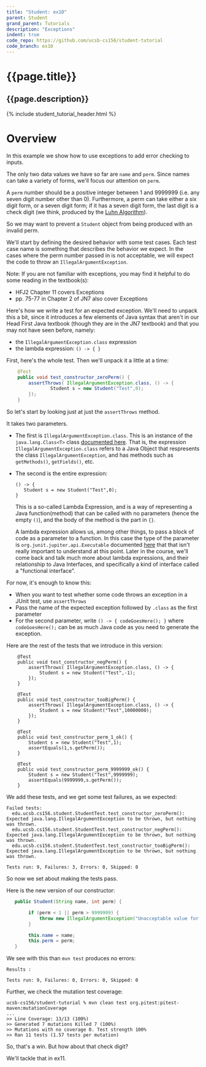 ```yaml
---
title: "Student: ex10"
parent: Student
grand_parent: Tutorials
description: "Exceptions"
indent: true
code_repo: https://github.com/ucsb-cs156/student-tutorial
code_branch: ex10
---
```


# {{page.title}} 
## {{page.description}}

{% include student_tutorial_header.html %}

# Overview

In this example we show how to use exceptions
to add error checking to inputs.  

The only two data values we have so far are
`name` and `perm`.  Since names can take a variety
of forms, we'll focus our attention on `perm`.

A `perm` number should be a positive integer between
1 and 9999999 (i.e. any seven digit number other than 0).  Furthermore, a perm can take either
a six digit form, or a seven digit form; if it has
a seven digit form, the last digit is a check digit (we think, produced by the [Luhn Algorithm](https://en.wikipedia.org/wiki/Luhn_algorithm)).


So we may want to prevent a `Student` object from being produced with an invalid perm.

We'll start by defining the desired behavior with some test cases.  Each test case name is something that
describes the behavior we expect.  In the cases
where the perm number passed in is not acceptable,
we will expect the code to throw an `IllegalArgumentException`.  

Note: If you are not familiar with exceptions,
you may find it helpful to do some reading
in the textbook(s):
* HFJ2 Chapter 11 covers Exceptions
* pp. 75-77 in Chapter 2 of JN7 also cover Exceptions

Here's how we write a test for an expected exception.  We'll need to unpack this a bit, since it introduces a few elements of Java syntax that aren't in our Head First Java textbook (though they are in the JN7 textbook) and that you may not have seen before, namely:

* the `IllegalArgumentException.class` expression
* the lambda expression: `() -> { }`

First, here's the whole test.  Then we'll unpack it a little at a time:

```java
    @Test
    public void test_constructor_zeroPerm() {
        assertThrows( IllegalArgumentException.class, () -> {
                Student s = new Student("Test",0);
        });
    }
```

So let's start by looking just at just the `assertThrows` method.

It takes two parameters.  
* The first is `IllegalArgumentException.class`.  This is an instance of the `java.lang.Class<T>` class [documented here](https://docs.oracle.com/en/java/javase/17/docs/api/java.base/java/lang/Class.html).   That is, the expression `IllegalArgumentException.class` refers to a Java Object that respresents the class `IllegalArgumentException`, and has methods such as `getMethods()`, `getFields()`, etc.
* The second is the entire expression:
  
  ```
  () -> {
     Student s = new Student("Test",0);
  }
  ```
 
  This is a so-called Lambda Expression, and is a way of representing a Java function(method) that can be called with no parameters (hence the empty `()`), and the body of the method is the part in `{}`.
  
  A lambda expression allows us, among other things, to pass a block of code as a parameter to a function.  In this case the type of the parameter is `org.junit.jupiter.api.Executable` documented [here]() that that isn't really important to understand at this point.  Later in the course, we'll come back and talk much more about lambda expressions, and their relationship to Java Interfaces, and specifically a kind of interface called a "functional interface".
  
For now, it's enough to know this:

* When you want to test whether some code throws an exception in a JUnit test, use `assertThrows`
* Pass the name of the expected exception followed by `.class` as the first parameter
* For the second parameter, write `() -> { codeGoesHere(); }` where `codeGoesHere();` can be as much Java code
  as you need to generate the exception.



Here are the rest of the tests that we introduce in this version:

```
    @Test
    public void test_constructor_negPerm() {
        assertThrows( IllegalArgumentException.class, () -> {
            Student s = new Student("Test",-1);
        });
    }

    @Test
    public void test_constructor_tooBigPerm() {
        assertThrows( IllegalArgumentException.class, () -> {
            Student s = new Student("Test",10000000);
        });
    }

    @Test
    public void test_constructor_perm_1_ok() {
        Student s = new Student("Test",1);
        assertEquals(1,s.getPerm());
    }

    @Test
    public void test_constructor_perm_9999999_ok() {
        Student s = new Student("Test",9999999);
        assertEquals(9999999,s.getPerm());
    }
```

We add these tests, and we get some test failures, as we expected:

```
Failed tests:   
  edu.ucsb.cs156.student.StudentTest.test_constructor_zeroPerm(): Expected java.lang.IllegalArgumentException to be thrown, but nothing was thrown.
  edu.ucsb.cs156.student.StudentTest.test_constructor_negPerm(): Expected java.lang.IllegalArgumentException to be thrown, but nothing was thrown.
  edu.ucsb.cs156.student.StudentTest.test_constructor_tooBigPerm(): Expected java.lang.IllegalArgumentException to be thrown, but nothing was thrown.

Tests run: 9, Failures: 3, Errors: 0, Skipped: 0

```

So now we set about making the tests pass.

Here is the new version of our constructor:

```java
   public Student(String name, int perm) {

        if (perm < 1 || perm > 9999999) {
            throw new IllegalArgumentException("Unacceptable value for perm: " + perm);
        }

        this.name = name;
        this.perm = perm;
   }
```

We see with this than `mvn test` produces no errors:

```
Results :

Tests run: 9, Failures: 0, Errors: 0, Skipped: 0
```

Further, we check the mutation test coverage:

```
ucsb-cs156/student-tutorial % mvn clean test org.pitest:pitest-maven:mutationCoverage
...
>> Line Coverage: 13/13 (100%)
>> Generated 7 mutations Killed 7 (100%)
>> Mutations with no coverage 0. Test strength 100%
>> Ran 11 tests (1.57 tests per mutation)
```

So, that's a win.  But how about that check digit?

We'll tackle that in ex11.
